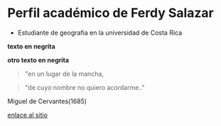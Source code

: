 # Perfil académico de Ferdy Salazar

-   Estudiante de geografia en la universidad de Costa Rica

**texto en negrita**

__otro texto en negrita__

>"en un lugar de la mancha,

> "de cuyo nombre no quiero acordarme.."

Miguel de Cervantes(1685)

[enlace al sitio]()
